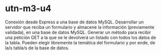 # utn-m3-u4
Conexión desde Express a una base de datos MySQL.
Desarrollar un servidor que reciba un formulario y almacene la información (previamente validada), en una base de datos MySQL. Generar un método para recibir una petición GET a la que se le devolverá un listado con todos los datos de la tabla. Pueden elegir libremente la temática del formulario y por ende, de la/s tabla/s de la base de datos.

